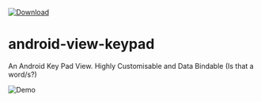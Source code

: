 [ ![Download](https://api.bintray.com/packages/housebrandapps/android-view-keypad/com.housebrandapps%3Aandroid-view-keypad/images/download.svg) ](https://bintray.com/housebrandapps/android-view-keypad/com.housebrandapps%3Aandroid-view-keypad/_latestVersion)

# android-view-keypad
An Android Key Pad View. Highly Customisable and Data Bindable (Is that a word/s?)


![Demo](https://thumbs.gfycat.com/DangerousLimpHake-size_restricted.gif)
